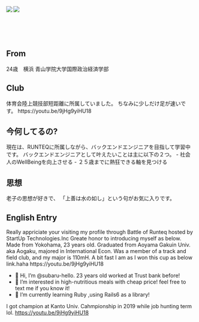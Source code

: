 
<a href="https://github.com/subaru-hello/github-readme-stats">
  <img align="left" src="https://github-readme-stats.vercel.app/api?username=subaru-hello&count_private=true&show_icons=true" />
</a>
<a href="https://github.com/subaru-hello/github-readme-stats">
  <img align="left" src="https://github-readme-stats.vercel.app/api/top-langs/?username=subaru-hello" />
</a>
<br>
<br>
<br>
<br>
<br>

<h2><strong> From </strong> </h2>
24歳　横浜
青山学院大学国際政治経済学部
<h2><strong> Club </strong> </h2>
体育会陸上競技部短距離に所属していました。
ちなみに少しだけ足が速いです。
https://youtu.be/9jHg9yiHU18

<h2> 今何してるの? </h2>
現在は、RUNTEQに所属しながら、バックエンドエンジニアを目指して学習中です。
バックエンドエンジニアとして叶えたいことは主に以下の２つ。
- 社会人のWellBeingを向上させる
- ２５歳までに熱狂できる軸を見つける

<h2>思想</h2>
老子の思想が好きで、
「上善は水の如し」という句がお気に入りです。

<br>
<h2> English Entry </h2>
Really appriciate your visiting my profile through Battle of Runteq hosted by StartUp Technologies.Inc
Greate honor to introducing myself as below.
Made from Yokohama, 23 years old.
Graduated from Aoyama Gakuin Univ. aka Aogaku, majored in International Econ.
Was a member of a track and field club, and my major is 110mH.
A bit fast I am as I won this cup as below link.haha 
https://youtu.be/9jHg9yiHU18

- 👋 Hi, I’m @subaru-hello. 23 years old worked at Trust bank before!
- 👀 I’m interested in high-nutritious meals with cheap price! feel free to text me if you know it!
- 🌱 I’m currently learning Ruby ,using Rails6 as a library! 

I got champion at Kanto Univ. Cahmpionship in 2019 while job hunting term lol.
https://youtu.be/9jHg9yiHU18
<!---
subaru-hello/subaru-hello is a ✨ special ✨ repository because its `README.md` (this file) appears on your GitHub profile.
You can click the Preview link to take a look at your changes.
--->
